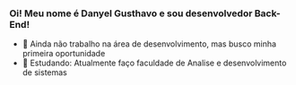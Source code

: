 ### Oi! Meu nome é Danyel Gusthavo e sou desenvolvedor Back-End!

- 🔭 Ainda não trabalho na área de desenvolvimento, mas busco minha primeira oportunidade
- 🌱 Estudando: Atualmente faço faculdade de Analise e desenvolvimento de sistemas

